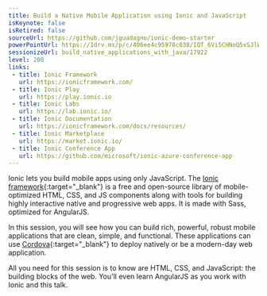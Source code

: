 ```yaml
---
title: Build a Native Mobile Application using Ionic and JavaScript
isKeynote: false
isRetired: false
sourceUrl: https://github.com/jguadagno/ionic-demo-starter
powerPointUrl: https://1drv.ms/p/c/406ee4c95978c038/IQT_6Vi5CHNoQ5xSJlWBcdZOAQGQADi-2zSgIov9DbQFS4M
sessionizeUrl: build_native_applications_with_java/17922
level: 200
links:
 - title: Ionic Framework
   url: https://ionicframework.com/
 - title: Ionic Play
   url: https://play.ionic.io
 - title: Ionic Labs
   url: https://lab.ionic.io/
 - title: Ionic Documentation
   url: https://ionicframework.com/docs/resources/
 - title: Ionic Marketplace 
   url: https://market.ionic.io/
 - title: Ionic Conference App 
   url: https://github.com/microsoft/ionic-azure-conference-app 
---
```

Ionic lets you build mobile apps using only JavaScript.
The [Ionic framework](https://ionicframework.com/){:target="_blank"} is a free and open-source library of mobile-optimized HTML, 
CSS, and JS components along with tools for building highly interactive native and progressive web apps.
It is made with Sass, optimized for AngularJS.

In this session, you will see how you can build rich, powerful,
robust mobile applications that are clean, simple, and functional.
These applications can use [Cordova](https://cordova.apache.org/){:target="_blank"} to deploy natively or be a modern-day web application.

All you need for this session is to know are HTML, CSS, and JavaScript: the building blocks of the web.
You'll even learn AngularJS as you work with Ionic and this talk.
